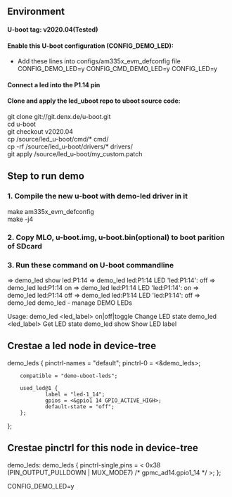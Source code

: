 ## Environment
#### U-boot tag: v2020.04(Tested)
#### Enable this U-boot configuration (CONFIG_DEMO_LED):
- Add these lines into configs/am335x_evm_defconfig file
CONFIG_DEMO_LED=y
CONFIG_CMD_DEMO_LED=y
CONFIG_LED=y

#### Connect a led into the P1.14 pin

#### Clone and apply the led_uboot repo to uboot source code:
git clone git://git.denx.de/u-boot.git   
cd u-boot   
git checkout v2020.04  
cp /source/led_u-boot/cmd/* cmd/  
cp -rf /source/led_u-boot/drivers/* drivers/  
git apply /source/led_u-boot/my_custom.patch  

## Step to run demo
### 1. Compile the new u-boot with demo-led driver in it
make am335x_evm_defconfig  
make -j4
### 2. Copy MLO, u-boot.img, u-boot.bin(optional) to boot parition of SDcard
### 3. Run these command on U-boot commandline
=> demo_led show
led:P1:14
=> demo_led led:P1:14
LED 'led:P1:14': off
=> demo_led led:P1:14 on
=> demo_led led:P1:14
LED 'led:P1:14': on
=> demo_led led:P1:14 off
=> demo_led led:P1:14
LED 'led:P1:14': off
=> demo_led
demo_led - manage DEMO LEDs

Usage:
demo_led <led_label> on|off|toggle      Change LED state
demo_led <led_label>    Get LED state
demo_led show    Show LED label

 

## Crestae a led node in device-tree
demo_leds {
		pinctrl-names = "default";
		pinctrl-0 = <&demo_leds>;

		compatible = "demo-uboot-leds";

		used_led@1 {
				label = "led-1_14";
				gpios = <&gpio1 14 GPIO_ACTIVE_HIGH>;
				default-state = "off";
		};
};

## Crestae pinctrl for this node in device-tree
demo_leds: demo_leds {
		pinctrl-single,pins = <
				0x38 (PIN_OUTPUT_PULLDOWN | MUX_MODE7) /* gpmc_ad14.gpio1_14 */
		>;
};


CONFIG_DEMO_LED=y
